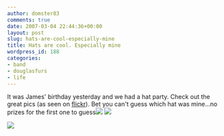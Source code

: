 ```yaml
---
author: domster83
comments: true
date: 2007-03-04 22:44:36+00:00
layout: post
slug: hats-are-cool-especially-mine
title: Hats are cool. Especially mine
wordpress_id: 188
categories:
- band
- douglasfurs
- life
---
```


It was James' birthday yesterday and we had a hat party. Check out the great pics (as seen on [flickr](http://www.flickr.com/photos/domster83)). Bet you can't guess which hat was mine...no prizes for the first one to guess![](http://farm1.static.flickr.com/180/410528580_4fdaffe7ee.jpg?v=0)
![](http://farm1.static.flickr.com/187/410528590_c8e3044490.jpg?v=0)




![](http://farm1.static.flickr.com/174/410528585_00eadbb9d6.jpg?v=0)
